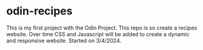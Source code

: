 # odin-recipes
This is my first project with the Odin Project. 
This repo is so create a recipes website. 
Over time CSS and Javascript will be added to create a dynamic and responsive website. 
Started on 3/4/2024.